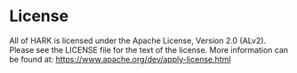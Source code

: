 # License

All of HARK is licensed under the Apache License, Version 2.0 (ALv2). Please see
the LICENSE file for the text of the license. More information can be found at:
https://www.apache.org/dev/apply-license.html
